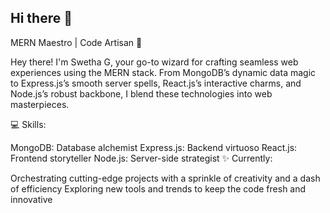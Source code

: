 ## Hi there 👋

 MERN Maestro | Code Artisan 🌟

Hey there! I'm Swetha G, your go-to wizard for crafting seamless web experiences using the MERN stack. From MongoDB’s dynamic data magic to Express.js’s smooth server spells, React.js’s interactive charms, and Node.js’s robust backbone, I blend these technologies into web masterpieces.

💻 Skills:

MongoDB: Database alchemist
Express.js: Backend virtuoso
React.js: Frontend storyteller
Node.js: Server-side strategist
✨ Currently:

Orchestrating cutting-edge projects with a sprinkle of creativity and a dash of efficiency
Exploring new tools and trends to keep the code fresh and innovative
<!--

**swethaganeshh/swethaganeshh** is a ✨ _special_ ✨ repository because its `README.md` (this file) appears on your GitHub profile.

Here are some ideas to get you started:

- 🔭 I’m currently working on ...
- 🌱 I’m currently learning ...
- 👯 I’m looking to collaborate on ...
- 🤔 I’m looking for help with ...
- 💬 Ask me about ...
- 📫 How to reach me: ...
- 😄 Pronouns: ...
- ⚡ Fun fact: ...
-->
